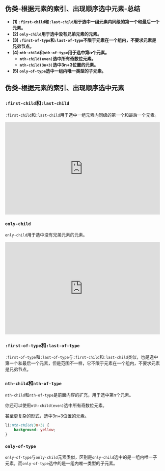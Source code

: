 ## 伪类-根据元素的索引、出现顺序选中元素-总结

- **(1) `:first-child`和`:last-child`用于选中一组元素内同级的第一个和最后一个元素。**
- **(2) `only-child`用于选中没有兄弟元素的元素。**
- **(3) `:first-of-type`和`:last-of-type`不限于元素在一个组内，不要求元素是兄弟节点。**
- **(4) `nth-child`和`nth-of-type`用于选中第n个元素。**
  - **`nth-child(even)`选中所有奇数位元素。**
  - **`nth-child(3n+3)`选中3n+3位置的元素。**
- **(5) `only-of-type`选中一组内唯一类型的子元素。**

## 伪类-根据元素的索引、出现顺序选中元素

### `:first-child`和`:last-child`

`:first-child`和`:last-child`用于选中一组元素内同级的第一个和最后一个元素。

<iframe height="300" style="width: 100%;" scrolling="no" title="018 Pseudo classes_11" src="https://codepen.io/AhCola/embed/PojoxoX?default-tab=html%2Cresult" frameborder="no" loading="lazy" allowtransparency="true" allowfullscreen="true">
  See the Pen <a href="https://codepen.io/AhCola/pen/PojoxoX">
  018 Pseudo classes_11</a> by Pengfei Wang (<a href="https://codepen.io/AhCola">@AhCola</a>)
  on <a href="https://codepen.io">CodePen</a>.
</iframe>

### `only-child`

`only-child`用于选中没有兄弟元素的元素。

<iframe height="300" style="width: 100%;" scrolling="no" title="018 Pseudo classes_12" src="https://codepen.io/AhCola/embed/gOROQpZ?default-tab=html%2Cresult" frameborder="no" loading="lazy" allowtransparency="true" allowfullscreen="true">
  See the Pen <a href="https://codepen.io/AhCola/pen/gOROQpZ">
  018 Pseudo classes_12</a> by Pengfei Wang (<a href="https://codepen.io/AhCola">@AhCola</a>)
  on <a href="https://codepen.io">CodePen</a>.
</iframe>

### `:first-of-type`和`:last-of-type`

`:first-of-type`和`:last-of-type`与`:first-child`和`:last-child`类似，也是选中第一个和最后一个元素，但是范围不一样，它不限于元素在一个组内，不要求元素是兄弟节点。

### `nth-child`和`nth-of-type`

`nth-child`和`nth-of-type`是前面内容的扩充，用于选中第n个元素。

你还可以使用`nth-child(even)`选中所有奇数位元素。

甚至更复杂的形式，选中3n+3位置的元素。

```css
li:nth-child(3n+3) {
    background: yellow;
}
```

### `only-of-type`

`only-of-type`与`only-child`元素类似，区别是`only-child`选中的是一组内唯一子元素，而`only-of-type`选中的是一组内唯一类型的子元素。
